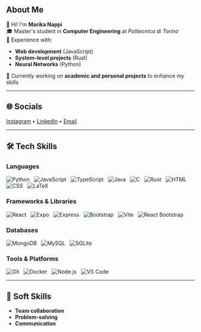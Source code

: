 



## About Me

👋 Hi! I'm **Marika Nappi**  
🎓 Master's student in **Computer Engineering** at *Politecnico di Torino*  
🚀 Experience with:  
   - **Web development** (JavaScript)    
   - **System-level projects** (Rust)  
   - **Neural Networks** (Python)
     
📘 Currently working on **academic and personal projects** to enhance my skills  

---

## 🌐 Socials  
[Instagram](#) • [LinkedIn](#) • [Email](#)  

---

## 🛠️ Tech Skills  

### **Languages**  
![Python](https://img.shields.io/badge/Python-3776AB?style=flat&logo=python&logoColor=white) &nbsp;
![JavaScript](https://img.shields.io/badge/JavaScript-F7DF1E?style=flat&logo=javascript&logoColor=black) &nbsp;
![TypeScript](https://img.shields.io/badge/TypeScript-3178C6?style=flat&logo=typescript&logoColor=white) &nbsp;
![Java](https://img.shields.io/badge/Java-007396?style=flat&logo=java&logoColor=white) &nbsp;
![C](https://img.shields.io/badge/C-00599C?style=flat&logo=c&logoColor=white) &nbsp;
![Rust](https://img.shields.io/badge/Rust-000000?style=flat&logo=rust&logoColor=white) &nbsp;
![HTML](https://img.shields.io/badge/HTML5-E34F26?style=flat&logo=html5&logoColor=white) &nbsp;
![CSS](https://img.shields.io/badge/CSS3-1572B6?style=flat&logo=css3&logoColor=white) &nbsp;
![LaTeX](https://img.shields.io/badge/LaTeX-008080?style=flat&logo=latex&logoColor=white)


### **Frameworks & Libraries**  
![React](https://img.shields.io/badge/React-61DAFB?style=flat&logo=react&logoColor=black) &nbsp;
![Expo](https://img.shields.io/badge/Expo-000020?style=flat&logo=expo&logoColor=white) &nbsp;
![Express](https://img.shields.io/badge/Express-000000?style=flat&logo=express&logoColor=white) &nbsp;
![Bootstrap](https://img.shields.io/badge/Bootstrap-7952B3?style=flat&logo=bootstrap&logoColor=white) &nbsp;
![Vite](https://img.shields.io/badge/Vite-646CFF?style=flat&logo=vite&logoColor=white) &nbsp;
![React Bootstrap](https://img.shields.io/badge/React%20Bootstrap-7952B3?style=flat&logo=reactbootstrap&logoColor=white)  

### **Databases**  
![MongoDB](https://img.shields.io/badge/MongoDB-47A248?style=flat&logo=mongodb&logoColor=white) &nbsp;
![MySQL](https://img.shields.io/badge/MySQL-4479A1?style=flat&logo=mysql&logoColor=white) &nbsp;
![SQLite](https://img.shields.io/badge/SQLite-003B57?style=flat&logo=sqlite&logoColor=white)


### **Tools & Platforms**  
![Git](https://img.shields.io/badge/Git-F05032?style=flat&logo=git&logoColor=white) &nbsp;
![Docker](https://img.shields.io/badge/Docker-2496ED?style=flat&logo=docker&logoColor=white) &nbsp;
![Node.js](https://img.shields.io/badge/Node.js-339933?style=flat&logo=node.js&logoColor=white) &nbsp;
![VS Code](https://img.shields.io/badge/VS%20Code-007ACC?style=flat&logo=visualstudiocode&logoColor=white)

---

## 🤝 Soft Skills  
- **Team collaboration**  
- **Problem-solving**  
- **Communication**  



